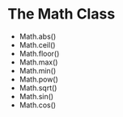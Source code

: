 # The Math Class

- Math.abs()
- Math.ceil()
- Math.floor()
- Math.max()
- Math.min()
- Math.pow()
- Math.sqrt()
- Math.sin()
- Math.cos()